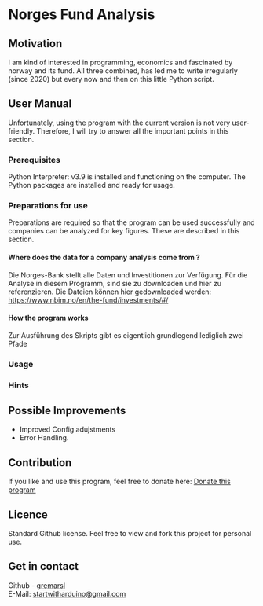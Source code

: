 # Norges Fund Analysis

## Motivation
I am kind of interested in programming, economics and fascinated by norway and its fund. All three combined, has led me to write irregularly (since 2020) but every now and then on this little Python script.

## User Manual
Unfortunately, using the program with the current version is not very user-friendly.
Therefore, I will try to answer all the important points in this section.

### Prerequisites
Python Interpreter: v3.9 is installed and functioning on the computer.
The Python packages are installed and ready for usage.

### Preparations for use
Preparations are required so that the program can be used successfully and companies can be analyzed for key figures. 
These are described in this section.

#### Where does the data for a company analysis come from ?
Die Norges-Bank stellt alle Daten und Investitionen zur Verfügung. 
Für die Analyse in diesem Programm, sind sie zu downloaden und hier zu referenzieren. 
Die Dateien können hier gedownloaded werden: https://www.nbim.no/en/the-fund/investments/#/

#### How the program works 
Zur Ausführung des Skripts gibt es eigentlich grundlegend lediglich zwei Pfade

### Usage


### Hints


## Possible Improvements
- Improved Config adujstments 
- Error Handling.

## Contribution
If you like and use this program, feel free to donate here: 
[Donate this program](https://www.paypal.com/donate/?hosted_button_id=FR84QT6MVPKFS)

## Licence
Standard Github license. Feel free to view and fork this project for personal use.

## Get in contact 

Github - [gremarsl](https://github.com/gremarsl)\
E-Mail:  [startwitharduino@gmail.com ](startwitharduino@gmail.com)
